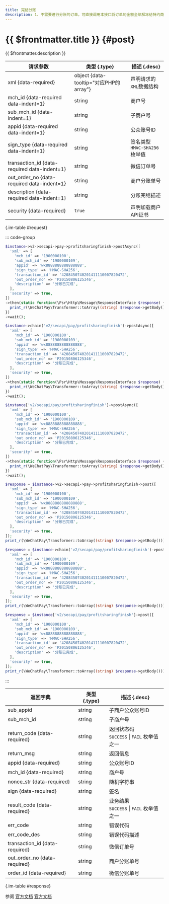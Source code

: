 ```yaml
---
title: 完结分账
description: 1、不需要进行分账的订单，可直接调用本接口将订单的金额全部解冻给特约商户 2、调用多次分账接口后，需要解冻剩余资金时，调用本接口将剩余的分账金额全部解冻给特约商户 3、已调用请求单次分账后，剩余待分账金额为零，不需要再调用此接口。
---
```


# {{ $frontmatter.title }} {#post}

{{ $frontmatter.description }}

| 请求参数 | 类型 {.type} | 描述 {.desc}
| --- | --- | ---
| xml {data-required} | object {data-tooltip="对应PHP的array"} | 声明请求的`XML`数据结构
| mch_id {data-required data-indent=1} | string | 商户号
| sub_mch_id {data-indent=1} | string | 子商户号
| appid {data-required data-indent=1} | string | 公众账号ID
| sign_type {data-required data-indent=1} | string | 签名类型<br/>`HMAC-SHA256` 枚举值
| transaction_id {data-required data-indent=1} | string | 微信订单号
| out_order_no {data-required data-indent=1} | string | 商户分账单号
| description {data-required data-indent=1} | string | 分账完结描述
| security {data-required} | `true` | 声明加载商户API证书

{.im-table #request}

::: code-group

```php [异步纯链式]
$instance->v2->secapi->pay->profitsharingfinish->postAsync([
  'xml' => [
    'mch_id' => '1900000100',
    'sub_mch_id' => '1900000109',
    'appid' => 'wx8888888888888888',
    'sign_type' => 'HMAC-SHA256',
    'transaction_id' => '4208450740201411110007820472',
    'out_order_no' => 'P20150806125346',
    'description' => '分账已完成',
  ],
  'security' => true,
])
->then(static function(\Psr\Http\Message\ResponseInterface $response) {
  print_r(\WeChatPay\Transformer::toArray((string) $response->getBody()));
})
->wait();
```

```php [异步声明式]
$instance->chain('v2/secapi/pay/profitsharingfinish')->postAsync([
  'xml' => [
    'mch_id' => '1900000100',
    'sub_mch_id' => '1900000109',
    'appid' => 'wx8888888888888888',
    'sign_type' => 'HMAC-SHA256',
    'transaction_id' => '4208450740201411110007820472',
    'out_order_no' => 'P20150806125346',
    'description' => '分账已完成',
  ],
  'security' => true,
])
->then(static function(\Psr\Http\Message\ResponseInterface $response) {
  print_r(\WeChatPay\Transformer::toArray((string) $response->getBody()));
})
->wait();
```

```php [异步属性式]
$instance['v2/secapi/pay/profitsharingfinish']->postAsync([
  'xml' => [
    'mch_id' => '1900000100',
    'sub_mch_id' => '1900000109',
    'appid' => 'wx8888888888888888',
    'sign_type' => 'HMAC-SHA256',
    'transaction_id' => '4208450740201411110007820472',
    'out_order_no' => 'P20150806125346',
    'description' => '分账已完成',
  ],
  'security' => true,
])
->then(static function(\Psr\Http\Message\ResponseInterface $response) {
  print_r(\WeChatPay\Transformer::toArray((string) $response->getBody()));
})
->wait();
```

```php [同步纯链式]
$response = $instance->v2->secapi->pay->profitsharingfinish->post([
  'xml' => [
    'mch_id' => '1900000100',
    'sub_mch_id' => '1900000109',
    'appid' => 'wx8888888888888888',
    'sign_type' => 'HMAC-SHA256',
    'transaction_id' => '4208450740201411110007820472',
    'out_order_no' => 'P20150806125346',
    'description' => '分账已完成',
  ],
  'security' => true,
]);
print_r(\WeChatPay\Transformer::toArray((string) $response->getBody()));
```

```php [同步声明式]
$response = $instance->chain('v2/secapi/pay/profitsharingfinish')->post([
  'xml' => [
    'mch_id' => '1900000100',
    'sub_mch_id' => '1900000109',
    'appid' => 'wx8888888888888888',
    'sign_type' => 'HMAC-SHA256',
    'transaction_id' => '4208450740201411110007820472',
    'out_order_no' => 'P20150806125346',
    'description' => '分账已完成',
  ],
  'security' => true,
]);
print_r(\WeChatPay\Transformer::toArray((string) $response->getBody()));
```

```php [同步属性式]
$response = $instance['v2/secapi/pay/profitsharingfinish']->post([
  'xml' => [
    'mch_id' => '1900000100',
    'sub_mch_id' => '1900000109',
    'appid' => 'wx8888888888888888',
    'sign_type' => 'HMAC-SHA256',
    'transaction_id' => '4208450740201411110007820472',
    'out_order_no' => 'P20150806125346',
    'description' => '分账已完成',
  ],
  'security' => true,
]);
print_r(\WeChatPay\Transformer::toArray((string) $response->getBody()));
```

:::

| 返回字典 | 类型 {.type} | 描述 {.desc}
| --- | --- | ---
| sub_appid | string | 子商户公众账号ID
| sub_mch_id | string | 子商户号
| return_code {data-required}| string | 返回状态码<br/>`SUCCESS` \| `FAIL` 枚举值之一
| return_msg | string | 返回信息
| appid {data-required}| string | 公众账号ID
| mch_id {data-required}| string | 商户号
| nonce_str {data-required}| string | 随机字符串
| sign {data-required}| string | 签名
| result_code {data-required}| string | 业务结果<br/>`SUCCESS` \| `FAIL` 枚举值之一
| err_code | string | 错误代码
| err_code_des | string | 错误代码描述
| transaction_id {data-required}| string | 微信订单号
| out_order_no {data-required}| string | 商户分账单号
| order_id {data-required}| string | 微信分账单号

{.im-table #response}

参阅 [官方文档](https://pay.weixin.qq.com/wiki/doc/api/allocation.php?chapter=27_5&index=6) [官方文档](https://pay.weixin.qq.com/wiki/doc/api/allocation_sl.php?chapter=25_5&index=6)
